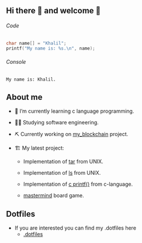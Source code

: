 ## Hi there 👋 and welcome :handshake:
###### Code
```c
char name[] = "Khalil";
printf("My name is: %s.\n", name);
```

###### Console

```
My name is: Khalil.
```
## About me
- 🌱 I’m currently learning c language programming.
- :man_technologist: Studying software engineering.
- :pick: Currently working on [my_blockchain](https://github.com/Pbotsaris/my_blockchain) project.
- :building_construction: My latest project:

     - Implementation of [tar](https://github.com/Pbotsaris/my_tar) from UNIX.

     - Implementation of [ls](https://github.com/khalilmasri/my_ls) from UNIX.

     - Implementation of [c printf()](https://github.com/khalilmasri/my_printf) from c-language.

     - [mastermind](https://github.com/khalilmasri/my_mastermind) board game.

## Dotfiles
- If you are interested you can find my .dotfiles here
   - [.dotfiles](https://github.com/khalilmasri/.dotfiles)
